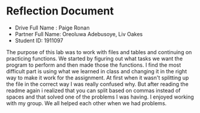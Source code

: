 # Reflection Document

* Drive Full Name  : Paige Ronan
* Partner Full Name: Oreoluwa Adebusoye, Liv Oakes
* Student ID: 1911097

The purpose of this lab was to work with files and tables and continuing on practicing functions. We started by figuring
out what tasks we want the program to perform and then made those the functions. I find the most difficult part is using
what we learned in class and changing it in the right way to make it work for the assignment. At first when it wasn't
splitting up the file in the correct way I was really confused why. But after reading the readme again i realized that 
you can split based on commas instead of spaces and that solved one of the problems I was having. I enjoyed working with 
my group. We all helped each other when we had problems.



